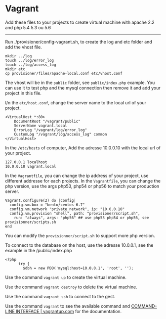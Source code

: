 # Vagrant 

Add these files to your projects to create virtual machine with apache 2.2 and php 5.4 5.3 ou 5.6

---

Run ./provisioner/config-vagrant.sh, to create the log and etc folder and add the vhost file.

```
mkdir ../log
touch ../log/error_log
touch ../log/access_log
mkdir etc
cp provisioner/files/apache-local.conf etc/vhost.conf
```

The vhost will be in the `public` folder, see `public/index.php` example.
You can use it to test php and the mysql connection then remove it and add your project in this file.

I/n the `etc/host.conf`, change the server name to the local url of your project.

```
<VirtualHost *:80>
    DocumentRoot "/vagrant/public"
    ServerName vagrant.local
    ErrorLog "/vagrant/log/error_log"
    CustomLog "/vagrant/log/access_log" common
</VirtualHost>
```

In the `/etc/hosts` of computer, Add the adresse 10.0.0.10 with the local url of your project.

```
127.0.0.1 localhost
10.0.0.10 vagrant.local
```

In the `Vagrantfile`, you can change the ip address of your project, use different addresse for each projects.
In the `Vagrantfile`, you can change the php version, use the args php53, php54 or php56 to match your production server.

```
Vagrant.configure(2) do |config|
  config.vm.box = "bento/centos-6.7"
  config.vm.network "private_network", ip: "10.0.0.10"
  config.vm.provision "shell", path: "provisioner/script.sh",
    run: "always", args: "php56" ## use php53 php54 or php56, see provisionner/scripts.sh
end
```

You can modify the `provisionner/script.sh` to support more php version.

To connect to the database on the host, use the adresse 10.0.0.1, see the example in the /public/index.php

```
<?php 
      try {
        $dbh = new PDO('mysql:host=10.0.0.1', 'root', '');
```

Use the command `vagrant up` to create the virtual machine.

Use the command `vagrant destroy` to delete the virtual machine.

Use the command `vagrant ssh` to connect to the gest.

Use the command `vagrant` to see the available command and [COMMAND-LINE INTERFACE | vagrantup.com](https://docs.vagrantup.com/v2/cli/index.html) for the documentation.

